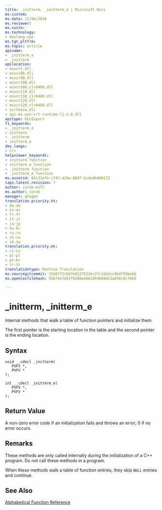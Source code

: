 ```yaml
---
title: _initterm, _initterm_e | Microsoft Docs
ms.custom: 
ms.date: 11/04/2016
ms.reviewer: 
ms.suite: 
ms.technology:
- devlang-cpp
ms.tgt_pltfrm: 
ms.topic: article
apiname:
- _initterm_e
- _initterm
apilocation:
- msvcrt.dll
- msvcr80.dll
- msvcr90.dll
- msvcr100.dll
- msvcr100_clr0400.dll
- msvcr110.dll
- msvcr110_clr0400.dll
- msvcr120.dll
- msvcr120_clr0400.dll
- ucrtbase.dll
- api-ms-win-crt-runtime-l1-1-0.dll
apitype: DLLExport
f1_keywords:
- _initterm_e
- initterm
- _initterm
- initterm_e
dev_langs:
- C++
helpviewer_keywords:
- initterm function
- initterm_e function
- _initterm function
- _initterm_e function
ms.assetid: 85131efe-c747-429a-8897-bcdedb000172
caps.latest.revision: 7
author: corob-msft
ms.author: corob
manager: ghogen
translation.priority.ht:
- de-de
- es-es
- fr-fr
- it-it
- ja-jp
- ko-kr
- ru-ru
- zh-cn
- zh-tw
translation.priority.mt:
- cs-cz
- pl-pl
- pt-br
- tr-tr
translationtype: Machine Translation
ms.sourcegitcommit: 3168772cbb7e8127523bc2fc2da5cc9b4f59beb8
ms.openlocfilehash: 91b74e7d63fb588a46b2d64b08423a8f8c4c7069

---
```

# _initterm, _initterm_e
Internal methods that walk a table of function pointers and initialize them.  
  
 The first pointer is the starting location in the table and the second pointer is the ending location.  
  
## Syntax  
  
```  
void __cdecl _initterm(  
   PVFV *,  
   PVFV *  
);  
  
int __cdecl _initterm_e(  
   PVFV *,  
   PVFV *  
);  
```  
  
## Return Value  
 A non-zero error code if an initialization fails and throws an error; 0 if no error occurs.  
  
## Remarks  
 These methods are only called internally during the initialization of a C++ program. Do not call these methods in a program.  
  
 When these methods walk a table of function entries, they skip `NULL` entries and continue.  
  
## See Also  
 [Alphabetical Function Reference](../../c-runtime-library/reference/crt-alphabetical-function-reference.md)


<!--HONumber=Jan17_HO2-->


